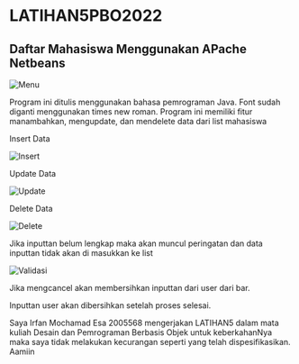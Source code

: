 # LATIHAN5PBO2022
## Daftar Mahasiswa Menggunakan APache Netbeans

![Menu](https://user-images.githubusercontent.com/72029919/159267224-746d3bcf-e5df-4301-bbc0-e9755374e8dc.JPG)

Program ini ditulis menggunakan bahasa pemrograman Java.
Font sudah diganti menggunakan times new roman.
Program ini memiliki fitur manambahkan, mengupdate, dan mendelete data dari list mahasiswa

Insert Data

![Insert](https://user-images.githubusercontent.com/72029919/159267109-6e6e6c4f-e078-45b6-924b-46cdb8e5697f.JPG)

Update Data

![Update](https://user-images.githubusercontent.com/72029919/159267158-de1b519d-53f4-41e6-96ba-f43ec52ae751.JPG)

Delete Data

![Delete](https://user-images.githubusercontent.com/72029919/159267207-569f06a3-dfea-471b-a39e-6d36f65698ea.JPG)

Jika inputtan belum lengkap maka akan muncul peringatan dan data inputtan tidak akan di masukkan ke list

![Validasi](https://user-images.githubusercontent.com/72029919/159266969-12880061-e27c-4cb7-af76-332d174fd5ff.JPG)

Jika mengcancel akan membersihkan inputtan dari user dari bar.

Inputtan user akan dibersihkan setelah proses selesai.

Saya Irfan Mochamad Esa 2005568 mengerjakan LATIHAN5 dalam mata kuliah Desain
dan Pemrograman Berbasis Objek untuk keberkahanNya maka saya tidak melakukan 
kecurangan seperti yang telah dispesifikasikan. Aamiin
